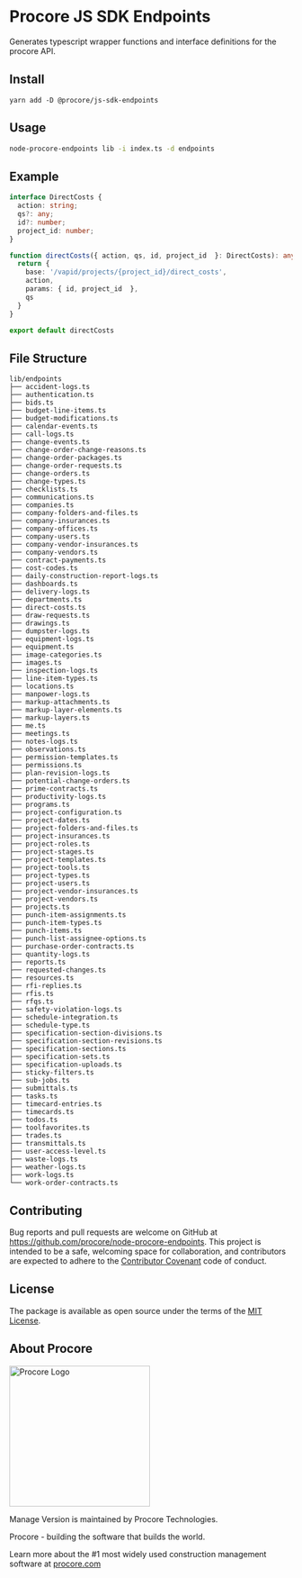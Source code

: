 # Procore JS SDK Endpoints

Generates typescript wrapper functions and interface definitions for the procore
API.

## Install

```
yarn add -D @procore/js-sdk-endpoints
```

## Usage

```bash
node-procore-endpoints lib -i index.ts -d endpoints
```

## Example

```typescript
interface DirectCosts {
  action: string;
  qs?: any;
  id?: number;
  project_id: number;
}

function directCosts({ action, qs, id, project_id  }: DirectCosts): any {
  return {
    base: '/vapid/projects/{project_id}/direct_costs',
    action,
    params: { id, project_id  },
    qs
  }
}

export default directCosts
```

## File Structure

```
lib/endpoints
├── accident-logs.ts
├── authentication.ts
├── bids.ts
├── budget-line-items.ts
├── budget-modifications.ts
├── calendar-events.ts
├── call-logs.ts
├── change-events.ts
├── change-order-change-reasons.ts
├── change-order-packages.ts
├── change-order-requests.ts
├── change-orders.ts
├── change-types.ts
├── checklists.ts
├── communications.ts
├── companies.ts
├── company-folders-and-files.ts
├── company-insurances.ts
├── company-offices.ts
├── company-users.ts
├── company-vendor-insurances.ts
├── company-vendors.ts
├── contract-payments.ts
├── cost-codes.ts
├── daily-construction-report-logs.ts
├── dashboards.ts
├── delivery-logs.ts
├── departments.ts
├── direct-costs.ts
├── draw-requests.ts
├── drawings.ts
├── dumpster-logs.ts
├── equipment-logs.ts
├── equipment.ts
├── image-categories.ts
├── images.ts
├── inspection-logs.ts
├── line-item-types.ts
├── locations.ts
├── manpower-logs.ts
├── markup-attachments.ts
├── markup-layer-elements.ts
├── markup-layers.ts
├── me.ts
├── meetings.ts
├── notes-logs.ts
├── observations.ts
├── permission-templates.ts
├── permissions.ts
├── plan-revision-logs.ts
├── potential-change-orders.ts
├── prime-contracts.ts
├── productivity-logs.ts
├── programs.ts
├── project-configuration.ts
├── project-dates.ts
├── project-folders-and-files.ts
├── project-insurances.ts
├── project-roles.ts
├── project-stages.ts
├── project-templates.ts
├── project-tools.ts
├── project-types.ts
├── project-users.ts
├── project-vendor-insurances.ts
├── project-vendors.ts
├── projects.ts
├── punch-item-assignments.ts
├── punch-item-types.ts
├── punch-items.ts
├── punch-list-assignee-options.ts
├── purchase-order-contracts.ts
├── quantity-logs.ts
├── reports.ts
├── requested-changes.ts
├── resources.ts
├── rfi-replies.ts
├── rfis.ts
├── rfqs.ts
├── safety-violation-logs.ts
├── schedule-integration.ts
├── schedule-type.ts
├── specification-section-divisions.ts
├── specification-section-revisions.ts
├── specification-sections.ts
├── specification-sets.ts
├── specification-uploads.ts
├── sticky-filters.ts
├── sub-jobs.ts
├── submittals.ts
├── tasks.ts
├── timecard-entries.ts
├── timecards.ts
├── todos.ts
├── toolfavorites.ts
├── trades.ts
├── transmittals.ts
├── user-access-level.ts
├── waste-logs.ts
├── weather-logs.ts
├── work-logs.ts
└── work-order-contracts.ts
```

## Contributing

Bug reports and pull requests are welcome on GitHub at https://github.com/procore/node-procore-endpoints. This project is
intended to be a safe, welcoming space for collaboration, and contributors are expected to adhere to the
[Contributor Covenant](http://contributor-covenant.org) code of conduct.


## License

The package is available as open source under the terms of the [MIT License](http://opensource.org/licenses/MIT).

## About Procore

<img
  src="https://www.procore.com/images/procore_logo.png"
  alt="Procore Logo"
  width="250px"
/>

Manage Version is maintained by Procore Technologies.

Procore - building the software that builds the world.

Learn more about the #1 most widely used construction management software at [procore.com](https://www.procore.com/)
